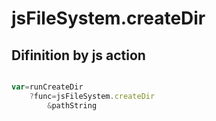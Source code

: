 # jsFileSystem.createDir

## Difinition by js action

```js.js

var=runCreateDir
	?func=jsFileSystem.createDir
		&pathString
```


